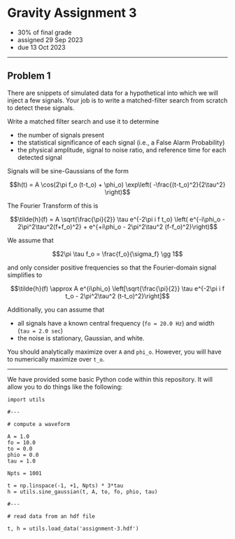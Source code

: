 # Gravity Assignment 3

  * 30% of final grade
  * assigned 29 Sep 2023
  * due 13 Oct 2023

---

## Problem 1

There are snippets of simulated data for a hypothetical into which we will inject a few signals.
Your job is to write a matched-filter search from scratch to detect these signals.

Write a matched filter search and use it to determine

  * the number of signals present
  * the statistical significance of each signal (i.e., a False Alarm Probability)
  * the physical amplitude, signal to noise ratio, and reference time for each detected signal

Signals will be sine-Gaussians of the form

```math
h(t) = A \cos(2\pi f_o (t-t_o) + \phi_o) \exp\left( -\frac{(t-t_o)^2}{2\tau^2} \right)
```

The Fourier Transform of this is

```math
\tilde{h}(f) = A \sqrt{\frac{\pi}{2}} \tau e^{-2\pi i f t_o} \left( e^{-i\phi_o - 2\pi^2\tau^2(f+f_o)^2} + e^{+i\phi_o - 2\pi^2\tau^2 (f-f_o)^2}\right)
```

We assume that

```math
2\pi \tau f_o = \frac{f_o}{\sigma_f} \gg 1
```

and only consider positive frequencies so that the Fourier-domain signal simplifies to

```math
\tilde{h}(f) \approx A e^{i\phi_o} \left[\sqrt{\frac{\pi}{2}} \tau e^{-2\pi i f t_o - 2\pi^2\tau^2 (t-t_o)^2}\right]
```

Additionally, you can assume that 

  * all signals have a known central frequency (`fo = 20.0 Hz`) and width (`tau = 2.0 sec`)
  * the noise is stationary, Gaussian, and white.

You should analytically maximize over `A` and `phi_o`.
However, you will have to numerically maximize over `t_o`.

---

We have provided some basic Python code within this repository.
It will allow you to do things like the following:

```
import utils

#---

# compute a waveform

A = 1.0
fo = 10.0
to = 0.0
phio = 0.0
tau = 1.0

Npts = 1001

t = np.linspace(-1, +1, Npts) * 3*tau
h = utils.sine_gaussian(t, A, to, fo, phio, tau)

#---

# read data from an hdf file

t, h = utils.load_data('assignment-3.hdf')
```

